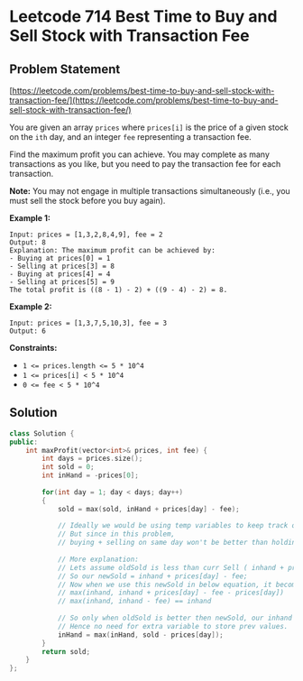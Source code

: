# Leetcode 714 Best Time to Buy and Sell Stock with Transaction Fee

## Problem Statement

[https://leetcode.com/problems/best-time-to-buy-and-sell-stock-with-transaction-fee/](https://leetcode.com/problems/best-time-to-buy-and-sell-stock-with-transaction-fee/)

You are given an array `prices` where `prices[i]` is the price of a given stock on the `ith` day, and an integer `fee` representing a transaction fee.

Find the maximum profit you can achieve. You may complete as many transactions as you like, but you need to pay the transaction fee for each transaction.

**Note:** You may not engage in multiple transactions simultaneously \(i.e., you must sell the stock before you buy again\).

**Example 1:**

```text
Input: prices = [1,3,2,8,4,9], fee = 2
Output: 8
Explanation: The maximum profit can be achieved by:
- Buying at prices[0] = 1
- Selling at prices[3] = 8
- Buying at prices[4] = 4
- Selling at prices[5] = 9
The total profit is ((8 - 1) - 2) + ((9 - 4) - 2) = 8.
```

**Example 2:**

```text
Input: prices = [1,3,7,5,10,3], fee = 3
Output: 6
```

**Constraints:**

* `1 <= prices.length <= 5 * 10^4`
* `1 <= prices[i] < 5 * 10^4`
* `0 <= fee < 5 * 10^4`

## Solution

```cpp
class Solution {
public:
    int maxProfit(vector<int>& prices, int fee) {
        int days = prices.size();
        int sold = 0;
        int inHand = -prices[0];
        
        for(int day = 1; day < days; day++)
        {
            sold = max(sold, inHand + prices[day] - fee);
            
            // Ideally we would be using temp variables to keep track of previous sold,inhand
            // But since in this problem, 
            // buying + selling on same day won't be better than holding the stock
            
            // More explanation:
            // Lets assume oldSold is less than curr Sell ( inhand + prices[day] - fee)
            // So our newSold = inhand + prices[day] - fee;
            // Now when we use this newSold in below equation, it becomes,
            // max(inhand, inhand + prices[day] - fee - prices[day])
            // max(inhand, inhand - fee) == inhand
            
            // So only when oldSold is better then newSold, our inhand may change
            // Hence no need for extra variable to store prev values.
            inHand = max(inHand, sold - prices[day]);
        }
        return sold;
    }
};
```

